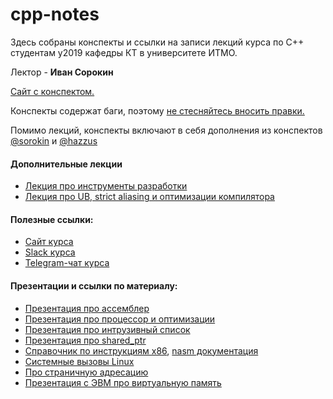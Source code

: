 # cpp-notes

Здесь собраны конспекты и ссылки на записи лекций курса по C++ студентам y2019 кафедры КТ в университете ИТМО.

Лектор - __Иван Сорокин__

[Сайт с конспектом.](https://lejabque.github.io/cpp-notes/)

Конспекты содержат баги, поэтому [не стесняйтесь вносить правки.](https://github.com/lejabque/cpp-notes/blob/master/CONTRIBUTING.md)

Помимо лекций, конспекты включают в себя дополнения из конспектов [@sorokin](https://github.com/sorokin/cpp-notes) и [@hazzus](https://github.com/hazzus/cpp-conspects)

#### Дополнительные лекции
- [Лекция про инструменты разработки](https://www.youtube.com/watch?v=Cu6QYb_j_2Y)
- [Лекция про UB, strict aliasing и оптимизации компилятора](https://www.youtube.com/watch?v=nGsD8guQ_dQ)

#### Полезные ссылки:

- [Сайт курса](https://cpp-kt.github.io/course/)
- [Slack курса](https://cpp-year2019.slack.com/)
- [Telegram-чат курса](https://t.me/y2019cpp)

#### Презентации и ссылки по материалу:

- [Презентация про ассемблер](slides/lecture-1.pdf)
- [Презентация про процессор и оптимизации](slides/lecture-2.pdf)
- [Презентация про интрузивный список](slides/intrusive.pdf)
- [Презентация про shared_ptr](slides/shared_ptr.pdf)
- [Справочник по инструкциям x86](https://www.felixcloutier.com/x86/), [nasm документация](https://www.nasm.us/doc/)
- [Системные вызовы Linux](https://blog.rchapman.org/posts/Linux_System_Call_Table_for_x86_64/)
- [Про страничную адресацию](https://wiki.osdev.org/Paging)
- [Презентация с ЭВМ про виртуальную память](http://slides.com/romanmelnikov-1/deck-1/live)
